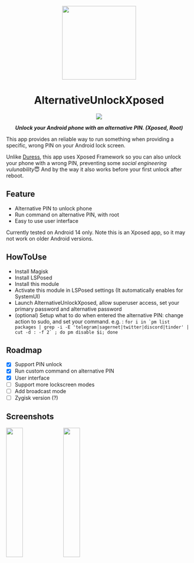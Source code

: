<p align="center">
<image style="height:200px;display:inline" src="https://github.com/leohearts/AlternativeUnlockXposed/assets/24632029/c34ef40f-6968-418b-8a4a-62667708187b" height="200px" />
<h1 align="center">AlternativeUnlockXposed</h1>
<small><p align="center"><img src='https://img.shields.io/github/v/release/leohearts/AlternativeUnlockXposed'></p></small>
<b><i><p align="center">Unlock your Android phone with an alternative PIN. (Xposed, Root)</p></i></b>
</p>

This app provides an reliable way to run something when providing a specific, wrong PIN on your Android lock screen.

Unlike [Duress](https://play.google.com/store/apps/details?id=me.lucky.duress&hl=en&gl=US), this app uses Xposed Framework so you can also unlock your phone with a wrong PIN, preventing some *social engineering vulunability*😇 And by the way it also works before your first unlock after reboot.

## Feature

- Alternative PIN to unlock phone
- Run command on alternative PIN, with root
- Easy to use user interface

Currently tested on Android 14 only. Note this is an Xposed app, so it may not work on older Android versions.

## HowToUse

- Install Magisk
- Install LSPosed
- Install this module
- Activate this module in LSPosed settings (It automatically enables for SystemUI)
- Launch AlternativeUnlockXposed, allow superuser access, set your primary password and alternative password
- (optional) Setup what to do when entered the alternative PIN: change action to sudo, and set your command.
e.g. : ``for i in `pm list packages | grep -i -E 'telegram|sagernet|twitter|discord|tinder' | cut -d : -f 2` ; do pm disable $i; done``

## Roadmap
- [x] Support PIN unlock
- [x] Run custom command on alternative PIN
- [x] User interface
- [ ] Support more lockscreen modes
- [ ] Add broadcast mode
- [ ] Zygisk version (?)

## Screenshots
<img width=30% src="https://github.com/leohearts/AlternativeUnlockXposed/assets/24632029/44aea7f0-175f-48e5-8780-8cea14824c3b">
<img width=30% src="https://github.com/leohearts/AlternativeUnlockXposed/assets/24632029/f2700aa3-6a12-4ca4-980b-c2863707892b">
